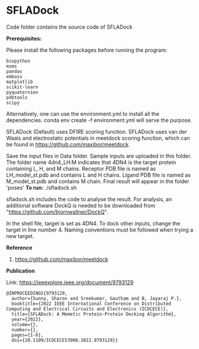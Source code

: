 # SFLADock
Code folder contains the source code of SFLADock
 
**Prerequisites:**

Please install the following packages before running the program:

    biopython
    msms
    pandas
    emboss
    matplotlib
    scikit-learn
    pyquaternion
    pdbtools
    scipy

Alternatively, one can use the environment.yml to install all the dependencies.
conda env create -f environment.yml will serve the purpose.

SFLADock (Default) uses DFIRE scoring function.
SFLADock uses van der Waals and electrostatic potentials in meetdock scoring function, which can be found in https://github.com/maxibor/meetdock. 

Save the input files in Data folder. Sample inputs are uploaded in this folder. The folder name 4dn4_LH:M indicates that 4DN4 is the target protein containing L, H, and M chains. Receptor PDB file is named as LH_model_st.pdb and contains L and H chains. Ligand PDB file is named as M_model_st.pdb and contains M chain. Final result will appear in the folder 'poses'
**To run:**
./sfladock.sh
 
  
sfladock.sh includes the code to analyse the result. For analysis, an additional software DockQ is needed to be downloaded from "https://github.com/bjornwallner/DockQ". 
 
  
 In the shell file, target is set as 4DN4. To dock other inputs, change the target in line number 4. Naming conventions must be followed when trying a new target.

**Reference**
1. https://github.com/maxibor/meetdock


**Publication**

Link: https://ieeexplore.ieee.org/document/9793129
```
@INPROCEEDINGS{9793129,
  author={Sunny, Sharon and Sreekumar, Gautham and B, Jayaraj P.},
  booktitle={2022 IEEE International Conference on Distributed Computing and Electrical Circuits and Electronics (ICDCECE)}, 
  title={SFLADock: A Memetic Protein-Protein Docking Algorithm}, 
  year={2022},
  volume={},
  number={},
  pages={1-6},
  doi={10.1109/ICDCECE53908.2022.9793129}}
```

